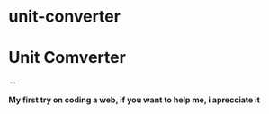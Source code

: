 # unit-converter

# Unit Comverter

--

**My first try on coding a web, if you want to help me, i aprecciate it**
